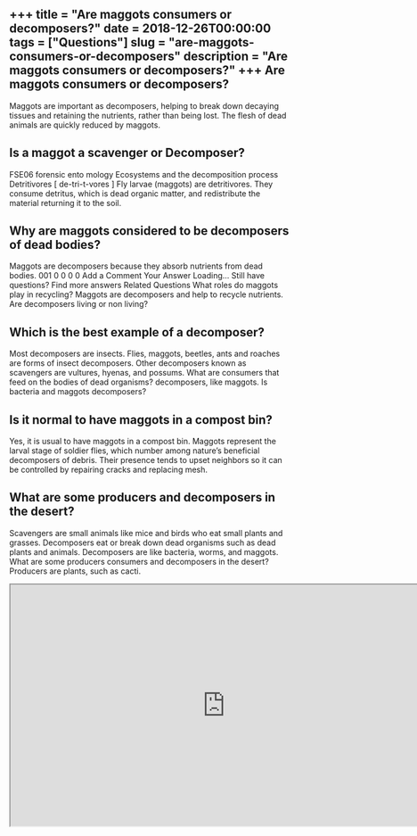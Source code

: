 +++
title = "Are maggots consumers or decomposers?"
date = 2018-12-26T00:00:00
tags = ["Questions"]
slug = "are-maggots-consumers-or-decomposers"
description = "Are maggots consumers or decomposers?"
+++
Are maggots consumers or decomposers?
-------------------------------------

Maggots are important as decomposers, helping to break down decaying tissues and retaining the nutrients, rather than being lost. The flesh of dead animals are quickly reduced by maggots.

Is a maggot a scavenger or Decomposer?
--------------------------------------

FSE06 forensic ento mology Ecosystems and the decomposition process Detritivores \[ de-tri-t-vores \] Fly larvae (maggots) are detritivores. They consume detritus, which is dead organic matter, and redistribute the material returning it to the soil.

Why are maggots considered to be decomposers of dead bodies?
------------------------------------------------------------

Maggots are decomposers because they absorb nutrients from dead bodies. 001 0 0 0 0 Add a Comment Your Answer Loading… Still have questions? Find more answers Related Questions What roles do maggots play in recycling? Maggots are decomposers and help to recycle nutrients. Are decomposers living or non living?

Which is the best example of a decomposer?
------------------------------------------

Most decomposers are insects. Flies, maggots, beetles, ants and roaches are forms of insect decomposers. Other decomposers known as scavengers are vultures, hyenas, and possums. What are consumers that feed on the bodies of dead organisms? decomposers, like maggots. Is bacteria and maggots decomposers?

Is it normal to have maggots in a compost bin?
----------------------------------------------

Yes, it is usual to have maggots in a compost bin. Maggots represent the larval stage of soldier flies, which number among nature’s beneficial decomposers of debris. Their presence tends to upset neighbors so it can be controlled by repairing cracks and replacing mesh.

What are some producers and decomposers in the desert?
------------------------------------------------------

Scavengers are small animals like mice and birds who eat small plants and grasses. Decomposers eat or break down dead organisms such as dead plants and animals. Decomposers are like bacteria, worms, and maggots. What are some producers consumers and decomposers in the desert? Producers are plants, such as cacti.

<iframe allow="accelerometer; autoplay; clipboard-write; encrypted-media; gyroscope; picture-in-picture" allowfullscreen="" class="__youtube_prefs__  epyt-is-override  no-lazyload" data-no-lazy="1" data-origheight="433" data-origwidth="770" data-skipgform_ajax_framebjll="" height="433" id="_ytid_16923" loading="lazy" src="https://www.youtube.com/embed/zlFD4mp4F2g?enablejsapi=1&autoplay=0&cc_load_policy=0&cc_lang_pref=&iv_load_policy=1&loop=0&modestbranding=0&rel=1&fs=1&playsinline=0&autohide=2&theme=dark&color=red&controls=1&" title="YouTube player" width="770"></iframe>